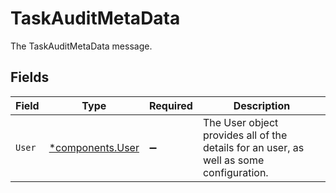 # TaskAuditMetaData

The TaskAuditMetaData message.


## Fields

| Field                                                                                   | Type                                                                                    | Required                                                                                | Description                                                                             |
| --------------------------------------------------------------------------------------- | --------------------------------------------------------------------------------------- | --------------------------------------------------------------------------------------- | --------------------------------------------------------------------------------------- |
| `User`                                                                                  | [*components.User](../../models/components/user.md)                                     | :heavy_minus_sign:                                                                      | The User object provides all of the details for an user, as well as some configuration. |